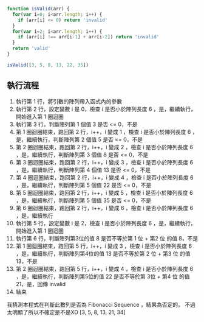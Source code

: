 ``` js
function isValid(arr) {
  for(var i=0; i<arr.length; i++) {
    if (arr[i] <= 0) return 'invalid'
  }
  for(var i=2; i<arr.length; i++) {
    if (arr[i] !== arr[i-1] + arr[i-2]) return 'invalid'
  }
  return 'valid'
}

isValid([3, 5, 8, 13, 22, 35])
```

## 執行流程
1.	執行第 1 行，將引數的陣列帶入函式內的參數
2.	執行第 2 行，設定變數 i 是 0，檢查 i 是否小於陣列長度 6 ，是，繼續執行，開始進入第 1 圈迴圈
3.	執行第 3 行，判斷陣列第 1 個值 3 是否 <= 0，不是
4.	第 1 圈迴圈結束，跑回第 2 行，i++，i 變成 1 ，檢查 i 是否小於陣列長度 6 ，是，繼續執行，判斷陣列第 2 個值 5 是否 <= 0，不是
5.	第 2 圈迴圈結束，跑回第 2 行，i++，i 變成 2 ，檢查 i 是否小於陣列長度 6 ，是，繼續執行，判斷陣列第 3 個值 8 是否 <= 0，不是
6.	第 3 圈迴圈結束，跑回第 2 行，i++，i 變成 3 ，檢查 i 是否小於陣列長度 6 ，是，繼續執行，判斷陣列第 4 個值 13 是否 <= 0，不是
7.	第 4 圈迴圈結束，跑回第 2 行，i++，i 變成 4 ，檢查 i 是否小於陣列長度 6 ，是，繼續執行，判斷陣列第 5 個值 22 是否 <= 0，不是
8.	第 5 圈迴圈結束，跑回第 2 行，i++，i 變成 5 ，檢查 i 是否小於陣列長度 6 ，是，繼續執行，判斷陣列第 5 個值 35 是否 <= 0，不是
9.	第 6 圈迴圈結束，跑回第 2 行，i++，i 變成 6 ，檢查 i 是否小於陣列長度 6 ，是，繼續執行
10.	執行第 5 行，設定變數 i 是 2，檢查 i 是否小於陣列長度 6 ，是，繼續執行，開始進入第 1 圈迴圈
11.	執行第 6 行，判斷陣列第3位的值 8 是否不等於第 1 位 + 第2 位 的值 8，不是
12.	第 1 圈迴圈結束，跑回第 5 行，i++，i 變成 3 ，檢查 i 是否小於陣列長度 6 ，是，繼續執行，判斷陣列第4位的值 13 是否不等於第 2 位 + 第3 位 的值 13，不是
13.	第 2 圈迴圈結束，跑回第 5 行，i++，i 變成 4 ，檢查 i 是否小於陣列長度 6 ，是，繼續執行，判斷陣列第5位的值 22 是否不等於第 3位 + 第4 位 的值 21，是，回傳 invalid
14.	結束

我猜測本程式在判斷此數列是否為 Fibonacci Sequence ，結果為否定的。
不過太明顯了所以不確定是不是XD [3, 5, 8, 13, 21, 34]